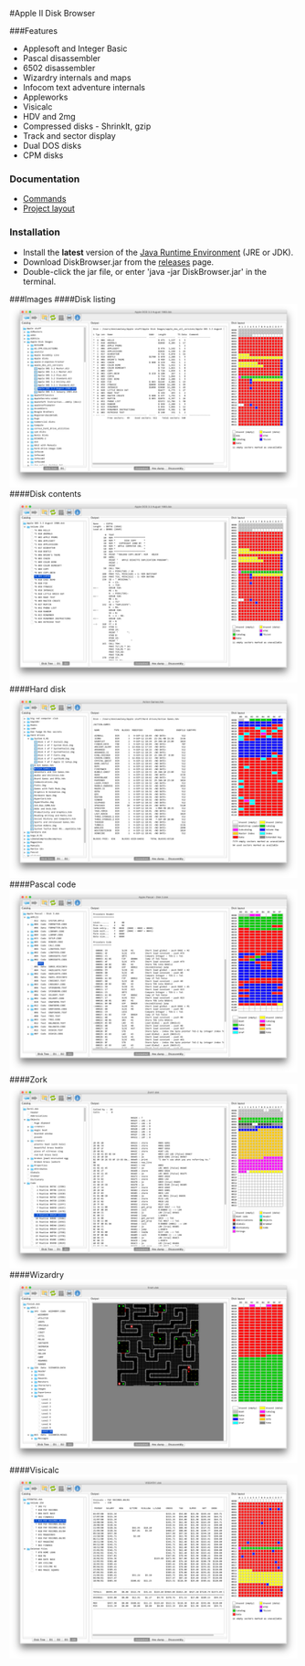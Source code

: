 #Apple II Disk Browser

###Features
- Applesoft and Integer Basic
- Pascal disassembler
- 6502 disassembler
- Wizardry internals and maps
- Infocom text adventure internals
- Appleworks
- Visicalc
- HDV and 2mg
- Compressed disks - ShrinkIt, gzip
- Track and sector display
- Dual DOS disks
- CPM disks

### Documentation
* [Commands](resources/commands.md)
* [Project layout](resources/structure.md)

### Installation
* Install the **latest** version of the [Java Runtime Environment](http://www.oracle.com/technetwork/java/javase/downloads/index.html) (JRE or JDK).
* Download DiskBrowser.jar from the [releases](https://github.com/dmolony/diskbrowser/releases) page.
* Double-click the jar file, or enter 'java -jar DiskBrowser.jar' in the terminal.

###Images
####Disk listing
![Disk listing](resources/disk1.png?raw=true "Disk listing")
####Disk contents
![Disk catalog](resources/disk2.png?raw=true "Disk catalog")
####Hard disk
![Hard disk](resources/disk3.png?raw=true "Hard disk")
####Pascal code
![Pascal](resources/pascal.png?raw=true "Pascal")
####Zork
![Zork](resources/zork.png?raw=true "Zork")
####Wizardry
![Wizardry](resources/wizardry.png?raw=true "Wizardry")
####Visicalc
![Visicalc](resources/visicalc.png?raw=true "Visicalc")
